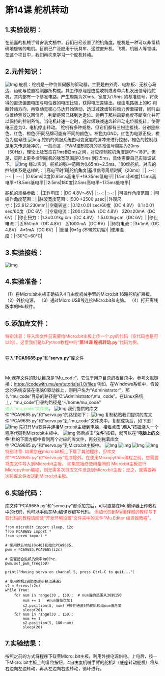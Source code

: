 # 第14课 舵机转动

## 1.实验说明：                                                                                
在前面的机械手臂安装文档中，我们已经设置了舵机角度。舵机是一种可以非常精确地旋转的电机。目前已广泛应用于玩具车、遥控直升机、飞机、机器人等领域。在这个项目中，我们再次来学习一个舵机转动。

## 2.元件知识： 
![Img](/media/img-20230324190301.png)
舵机：舵机是一种位置伺服的驱动器，主要是由外壳、电路板、无核心马达、齿轮与位置检测器所构成。其工作原理是由接收机或者单片机发出信号给舵机，其内部有一个基准电路，产生周期为20ms，宽度为1.5ms 的基准信号，将获得的直流偏置电压与电位器的电压比较，获得电压差输出。经由电路板上的IC 判断转动方向，再驱动无核心马达开始转动，透过减速齿轮将动力传至摆臂，同时由位置检测器送回信号，判断是否已经到达定位。适用于那些需要角度不断变化并可以保持的控制系统。当电机转速一定时，通过级联减速齿轮带动电位器旋转，使得电压差为0，电机停止转动。
舵机有多种规格，但它们都有三根连接线，分别是棕色、红色、橙色(不同品牌可能有不同的颜色)。棕色为GND，红色为电源正极，橙色为信号线
![Img](/media/img-20230324190535.png)
舵机的伺服系统由可变宽度的脉冲来进行控制，橙色的控制线是用来传送脉冲的。一般而言，PWM控制舵机的基准信号周期为20ms（50Hz），理论上脉宽应在1ms到2ms之间，对应控制舵机角度是0°～180°。但是，实际上更多控制舵机的脉宽范围是0.5ms 到2.5ms，具体需要自己实际调试下。
![Img](/media/img-20230324190601.png)
经过实测，舵机的脉冲范围为0.65ms~2.5ms。180度舵机，对应的控制关系是这样的：
|高电平时间|舵机角度|基准信号周期时间（20ms）|
| :--: | :--: | :--: |
|0.65ms|0度|0.65ms高电平+19.35ms低电平|
|1.5ms|90度|1.5ms高电平+18.5ms低电平|
|2.5ms|180度|2.5ms高电平+17.5ms低电平|

舵机的规格参数：
|工作电压：|DC 4.8V〜6V|
| :--: | :--: |
|可操作角度范围：|可操作角度范围：|
|脉波宽度范围：|500→2500 μsec|
|外观尺寸：|22.9*12.2*30mm|
|空载转速：|0.12±0.01 sec/60度（DC 4.8V）  0.1±0.01 sec/60度（DC 6V）|
|空载电流：|200±20mA（DC 4.8V）  220±20mA（DC 6V）|
|停止扭力：|1.3±0.01kg·cm（DC 4.8V）  1.5±0.1kg·cm（DC 6V）|
|停止电流：|≦850mA（DC 4.8V）  ≦1000mA（DC 6V）|
|待机电流：|3±1mA（DC 4.8V）  4±1mA（DC 6V）|
|重量:|9±1g (不带舵机轴)|
|使用温度：|-30℃~60℃|

## 3.实验接线：
![Img](/media/img-20230404101458.png)

## 4.实验准备：                                                                                
（1）将Micro:bit主板正确插入4自由度机械手臂的Micro:bit 16路舵机扩展板。 
（2）外接电源。 
（3）通过Micro USB线连接Micro:bit和电脑。 
（4）打开离线版本的Mu软件。 

## 5.添加库文件：                                                                               
<span style="color: rgb(255, 76, 65);">特别注意：导入库文件前需要给Micro:bit主板上传一个.py的代码（空代码也是可以的），这里我们是以Python教程中的“**第14课 舵机转动.py**”代码为例。</span>
<br />
<br />

导入“**PCA9685\.py**”和“**servo\.py**”库文件

<br />

Mu保存文件的默认目录是“Mu_code”，它位于用户目录的根目录中。参考文献链接：https://codewith.mu/en/tutorials/1.0/files
例如，在Windows系统中，假设您的系统安装在电脑C驱动器上，则用户名为“Administrator”，那么“mu_code”目录的路径是“C:\Administrator\mu_ code”。在Linux系统上，“mu_code”目录的路径是“~/home/mu_code”           
<span style="color: rgb(115, 250, 121);">进入“mu_code”文件夹</span>。
![Img](/media/img-20230327142740.png)
我们提供的库文件“PCA9685\.py”和“servo\.py”的路径如下：
![Img](/media/img-20230327142850.png)
复制粘贴我们提供的库文件“PCA9685\.py”和“servo\.py”到“mu_code”文件夹中。复制成功后，如下图：
![Img](/media/img-20230327142937.png)
先打开Mu软件并连接Micro:bit主板到电脑，接着点击“**刷入**”按钮烧入一个程序代码到Micro:bit主板中。
![Img](/media/img-20230328094230.png)
然后点击“**文件**”按钮，就可以在“**电脑上的文件**”栏的下面方框中看到两个对应的库文件，再分别拖着库文件“PCA9685\.py”和“servo\.py”到Micro:bit主板中。
![Img](/media/img-20230328094552.png)
![Img](/media/img-20230328094506.png)
![Img](/media/img-20230328094828.png)
![Img](/media/img-20230328094905.png)
<span style="color: rgb(255, 76, 65);">特别注意: 
如果您在micro:bit板上下载了其他程序，但库文件“PCA9685\.py”和“servo\.py”程序除外。在使用Micropython编程之前，您需要将库文件导入到Micro:bit主板。
如果您始终使用相同的 Micro:bit主板进行Micropython编程，则无需多次将库文件发送到Micro:bit主板；反之，就需要再次将库文件发送到Micro:bit主板。</span> 

## 6.实验代码：                                                                                
库文件“PCA9685\.py”和“servo\.py”都添加完后，可以直接在Mu编译器上传教程中的代码，也可以手动在Mu编译器编写代码。
<span style="color: rgb(255, 76, 65);">添加代码到Mu编译器的教程与下载代码的教程请阅读“开发环境设置”文件夹中的文件“Mu Editor 编译器教程”。</span>

```
from microbit import sleep, i2c
from PCA9685 import *
from servo import *

# 使用默认地址(0x40)初始化PCA9685.
pwm = PCA9685.PCA9685(i2c)

# 设置适合舵机的频率为60hz.
pwm.set_pwm_freq(60)

print('Moving servo on channel 5, press Ctrl-C to quit...')

# 使用舵机2辅助类逐步移动通道5
s2 = Servos(i2c)
while True:
    for num in range(30 , 150):  # num值的范围从30到150
        num += 1   #num值每次加1
        s2.position(5, num) #接在通道5的舵机转动num值角度
        sleep(20)
    for num in range(30 , 150):
        num += 1
        s2.position(5, 180-num)
        sleep(20)

```
## 7.实验结果：                                                                                
按照之前的方式将程序下载至Micro: bit主板，利用外接电源供电。上电后，按一下Micro: bit主板上的复位按钮，4自由度机械手臂的舵机2（底座转动舵机）将从右边向左边转动，再从左边向右边转动，循环进行。








